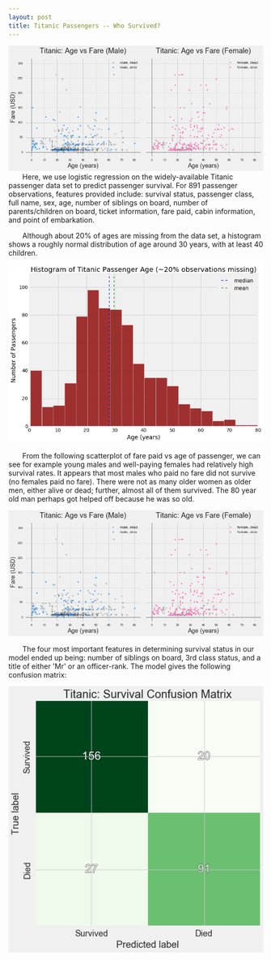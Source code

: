 ```yaml
---
layout: post
title: Titanic Passengers -- Who Survived?
---
```

![scatter](../images/titanicfarevage.png)
&nbsp;&nbsp;&nbsp;&nbsp;&nbsp;&nbsp; Here, we use logistic regression on the widely-available Titanic passenger data set to predict passenger survival.  For 891 passenger observations, features provided include: survival status, passenger class, full name, sex, age, number of siblings on board, number of parents/children on board, ticket information, fare paid, cabin information, and point of embarkation.

&nbsp;&nbsp;&nbsp;&nbsp;&nbsp;&nbsp; Although about 20% of ages are missing from the data set, a histogram shows a roughly normal distribution of age around 30 years, with at least 40 children.

![histo](../images/titanicagehisto.png)

&nbsp;&nbsp;&nbsp;&nbsp;&nbsp;&nbsp; From the following scatterplot of fare paid vs age of passenger, we can see for example young males and well-paying females had relatively high survival rates. It appears that most males who paid no fare did not survive (no females paid no fare).  There were not as many older women as older men, either alive or dead; further, almost all of them survived. The 80 year old man perhaps got helped off because he was so old.  

![scatter](../images/titanicfarevage.png)

&nbsp;&nbsp;&nbsp;&nbsp;&nbsp;&nbsp; The four most important features in determining survival status in our model ended up being: number of siblings on board, 3rd class status, and a title of either 'Mr' or an officer-rank.  The model gives the following confusion matrix:

![cm](../images/titaniccm.png)
